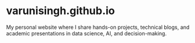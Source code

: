 # varunisingh.github.io
My personal website where I share hands-on projects, technical blogs, and academic presentations in data science, AI, and decision-making.
